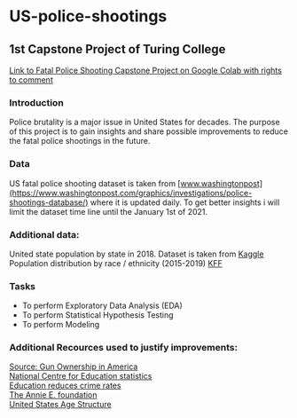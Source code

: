 # US-police-shootings
## 1st Capstone Project of Turing College
[Link to Fatal Police Shooting Capstone Project on Google Colab with rights to comment](https://colab.research.google.com/drive/1sGKSY6AHbnsAlrvNtHOsZAM2MWDJUo5u?usp=sharing)

### Introduction

Police brutality is a major issue in United States for decades. The purpose of this project is to gain insights and share possible improvements to reduce the fatal police shootings in the future.

### Data

US fatal police shooting dataset is taken from [www.washingtonpost](https://www.washingtonpost.com/graphics/investigations/police-shootings-database/) where it is updated daily. To get better insights i will limit the dataset time line until the January 1st of 2021.  

### Additional data:    
United state population by state in 2018. Dataset is taken from [Kaggle](https://www.kaggle.com/lucasvictor/us-state-populations-2018)  
Population distribution by race / ethnicity (2015-2019) [KFF](https://www.kff.org/other/state-indicator/distribution-by-raceethnicity/?dataView=1&currentTimeframe=0&selectedRows=%7B%22wrapups%22:%7B%22united-states%22:%7B%7D%7D%7D&sortModel=%7B%22colId%22:%22Location%22,%22sort%22:%22desc%22%7D)  

### Tasks

* To perform Exploratory Data Analysis (EDA)
* To perform Statistical Hypothesis Testing
* To perform Modeling

### Additional Recources used to justify improvements:  
[Source: Gun Ownership in America](https://www.rand.org/research/gun-policy/gun-ownership.html)  
[National Centre for Education statistics](https://nces.ed.gov/programs/raceindicators/indicator_RFA.asp)  
[Education reduces crime rates ](https://criminal-justice.iresearchnet.com/crime/education-and-crime/4/)  
[The Annie E. foundation](https://datacenter.kidscount.org/data/line/107-children-in-single-parent-families-by-race?loc=1&loct=1#1/any/false/1729,37,871,870,573/asc/10,11,9,12,1,185,13/431)  
[United States Age Structure](https://www.indexmundi.com/united_states/age_structure.html)



